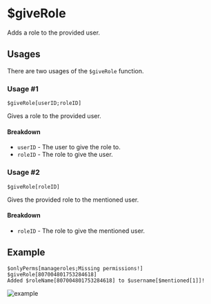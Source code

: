 # $giveRole
Adds a role to the provided user.

## Usages
There are two usages of the `$giveRole` function.

### Usage #1
```
$giveRole[userID;roleID]
```
Gives a role to the provided user.

#### Breakdown
- `userID` - The user to give the role to.
- `roleID` - The role to give the user.

### Usage #2
```
$giveRole[roleID]
```
Gives the provided role to the mentioned user.

#### Breakdown
- `roleID` - The role to give the mentioned user.

## Example
```
$onlyPerms[manageroles;Missing permissions!]
$giveRole[807004801753284618]
Added $roleName[807004801753284618] to $username[$mentioned[1]]!
```

![example](https://user-images.githubusercontent.com/69215413/123468942-6e8b6b80-d5c0-11eb-9102-afc48b70f622.png)
